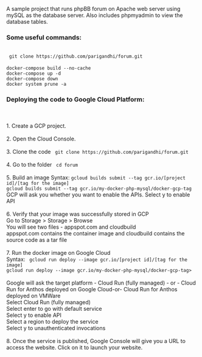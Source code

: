 A sample project that runs phpBB forum on Apache web server using mySQL as the database server. Also includes phpmyadmin to view the database tables.  <br/>

<h3>Some useful commands:</h3><br/>
  <code> git clone https://github.com/parigandhi/forum.git  </code><br/><br/>
  <code>docker-compose build --no-cache </code> <br/>
  <code>docker-compose up -d  </code><br/>
  <code>docker-compose down  </code><br/>
  <code>docker system prune -a </code><br/>

<h3>Deploying the code to Google Cloud Platform:</h3><br/><br/>
 1. Create a GCP project.<br/><br/>
 2. Open the Cloud Console.<br/><br/>
 3. Clone the code
 <code> git clone https://github.com/parigandhi/forum.git  </code><br/><br/>
 4. Go to the folder
  <code> cd forum</code><br/><br/>
 5. Build an image
  Syntax: <code>gcloud builds submit --tag gcr.io/[project id]/[tag for the image]</code><br/>
	<code>gcloud builds submit --tag gcr.io/my-docker-php-mysql/docker-gcp-tag</code><br/>  
  GCP will ask you whether you want to enable the APIs. Select y to enable API<br/><br/>
 6. Verify that your image was successfully stored in GCP <br/>
 Go to Storage > Storage > Browse <br/>
 You will see two files - appspot.com and cloudbuild <br/>
 appspot.com contains the container image and cloudbuild contains the source code as a tar file <br/><br/>
 7. Run the docker image on Google Cloud <br/>
 Syntax: <code> gcloud run deploy --image gcr.io/[project id]/[tag for the image]</code><br/>
<code>gcloud run deploy --image gcr.io/my-docker-php-mysql/docker-gcp-tag></code><br/><br/>
Google will  ask the target platform - Cloud Run (fully managed) - or - Cloud Run for Anthos deployed on Google Cloud-or- Cloud Run for Anthos deployed on VMWare<br/>
Select Cloud Run (fully managed) <br/>
Select enter to go with default service<br/>
Select y to enable API<br/>
Select a region to deploy the service<br/>
Select y to unauthenticated invocations<br/><br/>
8. Once the service is published, Google Console will give you a URL to access the website. Click on it to launch your website.<br/><br/>
